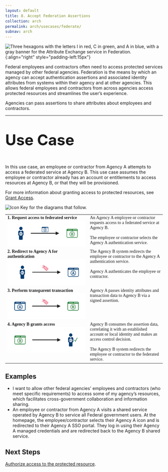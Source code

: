 ```yaml
---
layout: default
title: 8. Accept Federation Assertions
collection: arch
permalink: arch/usecases/federate/
subnav: arch
---
```


![Three hexagons with the letters I in red, C in green, and A in blue, with a gray banner for the Attribute Exchange service in Federation.]({{site.baseurl}}/assets/arch/usecases/Federation-AttributeExchange.png){:align="right" style="padding-left:15px"}

Federal employees and contractors often need to access protected services managed by other federal agencies. Federation is the means by which an agency can accept authentication assertions and associated identity attributes from systems within their agency and at other agencies. This allows federal employees and contractors from across agencies access protected resources and streamlines the user’s experience.
  
Agencies can pass assertions to share attributes about employees and contractors.

---

<p style="font-size: 3rem; font-weight: 700;">Use Case</p>

In this use case, an employee or contractor from Agency A attempts to access a federated service at Agency B. This use case assumes the employee or contractor already has an account or entitlements to access resources at Agency B, or that they will be provisioned.

For more information about granting access to protected resources, see [Grant Access](../7_grantaccess).

![Icon Key for the diagrams that follow.]({{site.baseurl}}/assets/arch/usecases/8-IconKey.png)


<style>

td {
  font-family: "Cambria", "Georgia", "Times New Roman", "Times", serif;
  vertical-align:top;
}

</style>

<table>
  <tr>
    <td style="width:250px;border:0px;"><strong>1. Request access to federated service</strong> <br> <img src="/assets/arch/usecases/8-1.png" width="250" alt="A diagram showing an employee or contractor from Agency A requesting access to a federated service at Agency B."></td>
    <td style="border:0px;">An Agency A employee or contractor requests access to a federated service at Agency B.<br><br>The employee or contractor selects the Agency A authentication service.</td>
  </tr>
  <tr>
    <td style="width:250px;border:0px;"><strong>2. Redirect to Agency A for authentication</strong> <br> <img src="/assets/arch/usecases/8-2.png" width="250" alt="A diagram showing an employee or contractor access request is redirected from Agency B access control system to the Agency A authentication service."></td>
    <td style="border:0px;">The Agency B system redirects the employee or contractor to the Agency A authentication service.<br><br>Agency A authenticates the employee or contractor.</td>
  </tr>
  <tr>
    <td style="width:250px;border:0px;"><strong>3. Perform transparent transaction</strong> <br> <img src="/assets/arch/usecases/8-3.png" width="250" alt="A diagram showing Agency A authentication service passing identity attributes to the Agency B access control system."></td>
    <td style="border:0px;">Agency A passes identity attributes and transaction data to Agency B via a signed assertion.</td>
  </tr>
  <tr>
    <td style="width:250px;border:0px;"><strong>4. Agency B grants access</strong> <br> <img src="/assets/arch/usecases/8-4.png" width="250" alt="A diagram showing Agency B access control system granting access to an employee or contractor from Agency A."></td>
    <td style="border:0px;"> Agency B consumes the assertion data, correlating it with an established account or local identity and makes an access control decision.<br><br>The Agency B system redirects the employee or contractor to the federated service.</td>
  </tr>
</table>

## Examples

- I want to allow other federal agencies' employees and contractors (who meet specific requirements) to access some of my agency’s resources, which facilitates cross-government collaboration and information sharing.
- An employee or contractor from Agency A visits a shared service operated by Agency B to service all Federal government users. At the homepage, the employee/contractor selects their Agency A icon and is redirected to their Agency A SSO portal. They log in using their Agency A managed credentials and are redirected back to the Agency B shared service.

## Next Steps

[Authorize access to the protected resource](../grantaccess).
